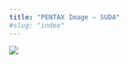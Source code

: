 ```yaml
---
title: "PENTAX Image – SUDA"
#slug: "index"
---
```


[![](/wp-content/2011/12/89-225x300.jpg)](/wp-content/2011/12/89.jpg)